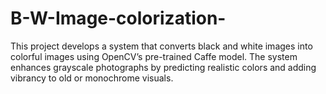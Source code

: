 # B-W-Image-colorization-
This project develops a system that converts black and white images into colorful images using OpenCV’s pre-trained Caffe model. The system enhances grayscale photographs by predicting realistic colors and adding vibrancy to old or monochrome visuals.
